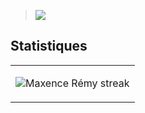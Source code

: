 > <img src="https://readme-typing-svg.herokuapp.com/?size=21&color=0000FF&width=408&height=59&lines=Python,+Bash,+ElectronJS+html/css"/>
  
##  Statistiques

<table>
  <tr>
<td style="border:none;">
<!-- GitHub Readme Streak Stats - https://github.com/Axelcht62/github-readme-streak-stats -->
<p align="center">
    <img alt="Maxence Rémy streak" src="https://github-readme-streak-stats.herokuapp.com/?user=Axelcht62&theme=monokai-metallian&hide_border=true"/>
</p>
  </tr>
</table>

